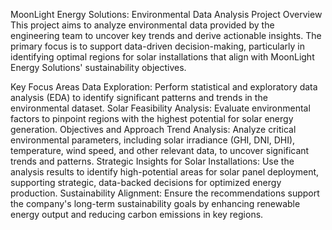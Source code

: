 MoonLight Energy Solutions: Environmental Data Analysis
Project Overview
This project aims to analyze environmental data provided by the engineering team to uncover key trends and derive actionable insights. The primary focus is to support data-driven decision-making, particularly in identifying optimal regions for solar installations that align with MoonLight Energy Solutions' sustainability objectives.

Key Focus Areas
Data Exploration: Perform statistical and exploratory data analysis (EDA) to identify significant patterns and trends in the environmental dataset.
Solar Feasibility Analysis: Evaluate environmental factors to pinpoint regions with the highest potential for solar energy generation.
Objectives and Approach
Trend Analysis: Analyze critical environmental parameters, including solar irradiance (GHI, DNI, DHI), temperature, wind speed, and other relevant data, to uncover significant trends and patterns.
Strategic Insights for Solar Installations: Use the analysis results to identify high-potential areas for solar panel deployment, supporting strategic, data-backed decisions for optimized energy production.
Sustainability Alignment: Ensure the recommendations support the company's long-term sustainability goals by enhancing renewable energy output and reducing carbon emissions in key regions.





